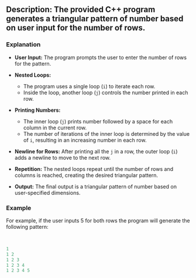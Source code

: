 ## Description: The provided C++ program generates a triangular pattern of number based on user input for the number of rows. 

### Explanation

- **User Input:** The program prompts the user to enter the number of rows for the pattern.

- **Nested Loops:** 
    - The program uses a single loop (`i`) to iterate each row.
    - Inside the loop, another loop (`j`) controls the number printed in each row.

- **Printing Numbers:** 
    - The inner loop (`j`) prints number followed by a space for each column in the current row.
    - The number of iterations of the inner loop is determined by the value of `i`, resulting in an increasing number in each row.

- **Newline for Rows:** After printing all the `j` in a row, the outer loop (`i`) adds a newline to move to the next row.

- **Repetition:** The nested loops repeat until the number of rows and columns is reached, creating the desired triangular pattern.

- **Output:** The final output is a triangular pattern of number based on user-specified dimensions.

### Example
For example, if the user inputs 5 for both rows the program will generate the following pattern:
<br/>
<br/>
```cpp

1
1 2
1 2 3
1 2 3 4
1 2 3 4 5

```
